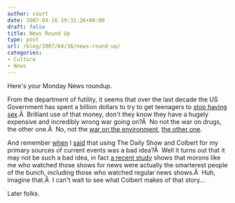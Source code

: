 ```yaml
---
author: court
date: 2007-04-16 19:31:26+00:00
draft: false
title: News Round Up
type: post
url: /blog/2007/04/16/news-round-up/
categories:
- Culture
- News
---
```


Here's your Monday News roundup.

From the department of futility, it seems that over the last decade the US Government has spent a billion dollars to try to get teenagers to [stop having sex](http://www.theregister.co.uk/2007/04/16/teens_ignore_abstinence/).Â  Brilliant use of that money, don't they know they have a hugely expensive and incredibly wrong war going on?Â  No not the war on drugs, the other one.Â  No, not the [war on the environment](http://www.cnn.com/2007/US/04/15/warming.military.ap/index.html), [the other one](http://www.cnn.com/2007/POLITICS/04/16/bush.iraq.ap/index.html).

And remember [when](http://www.vallentyne.com/blog/2006/04/04/barack-obama/) I [said](http://www.vallentyne.com/blog/2006/10/10/stephen-tyrone-colbert/) that using The Daily Show and Colbert for my primary sources of current events was a bad idea?Â  Well it turns out that it may not be such a bad idea, in fact [a recent study](http://www.nytimes.com/2007/04/16/business/media/16pew.html) shows that morons like me who watched those shows for news were actually the smarterest people of the bunch, including those who watched regular news shows.Â  Huh, imagine that.Â  I can't wait to see what Colbert makes of that story...

Later folks.
